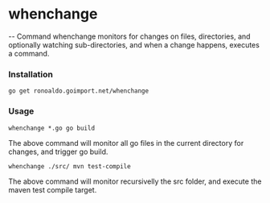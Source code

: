 # whenchange
--
Command whenchange monitors for changes on files, directories, and optionally
watching sub-directories, and when a change happens, executes a command.

### Installation

    go get ronoaldo.goimport.net/whenchange

### Usage

    whenchange *.go go build

The above command will monitor all go files in the current directory for
changes, and trigger go build.

    whenchange ./src/ mvn test-compile

The above command will monitor recursivelly the src folder, and execute the
maven test compile target.
